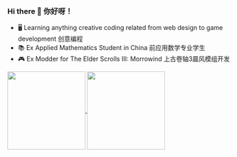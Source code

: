### Hi there 👋 你好呀！

- :desktop_computer: Learning anything creative coding related from web design to game development 创意编程
- :books: Ex Applied Mathematics Student in China 前应用数学专业学生
- :video_game: Ex Modder for The Elder Scrolls III: Morrowind 上古卷轴3晨风模组开发


<a href="https://github.com/amaliegay">
  <img align="center" height=175 src="https://github-readme-stats.vercel.app/api?username=amaliegay&show_icons=true&line_height=24&theme=shadow_red" />
</a>

<a href="https://github.com/amaliegay?tab=repositories">
  <img align="center" height=175 src="https://github-readme-stats.vercel.app/api/top-langs/?username=amaliegay&theme=shadow_red&layout=compact&langs_count=6&hide=makefile" />
</a>
